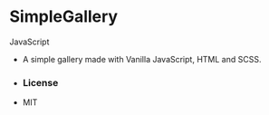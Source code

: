 # SimpleGallery
JavaScript

- A simple gallery made with Vanilla JavaScript, HTML and SCSS.

- ### License 
- MIT
